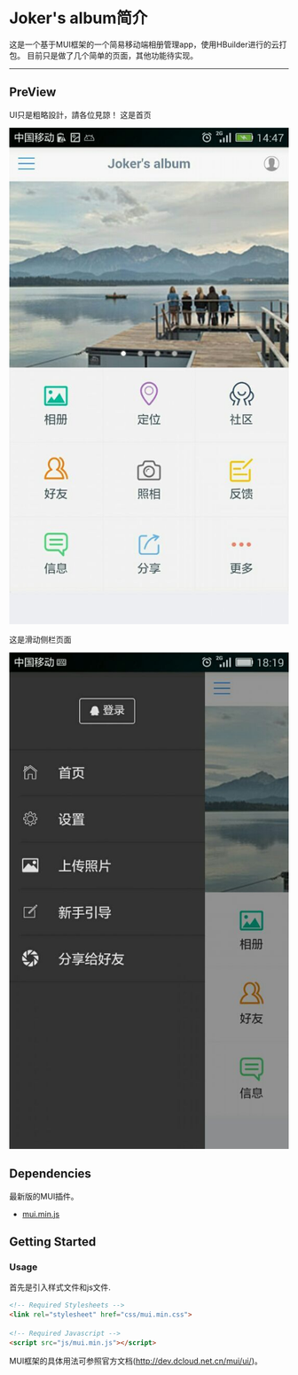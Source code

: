 # Joker's album简介

这是一个基于MUI框架的一个简易移动端相册管理app，使用HBuilder进行的云打包。
目前只是做了几个简单的页面，其他功能待实现。

---


## PreView

UI只是粗略設計，請各位見諒！
这是首页

![Joker.album Default View](https://github.com/aphy358/Joker.album/blob/master/images/ss2.jpg)

这是滑动侧栏页面

![Joker.album Default View](https://github.com/aphy358/Joker.album/blob/master/images/ss3.jpg)

## Dependencies

最新版的MUI插件。  

- [mui.min.js](https://github.com/dcloudio/mui)

## Getting Started


### Usage

首先是引入样式文件和js文件.

```html
<!-- Required Stylesheets -->
<link rel="stylesheet" href="css/mui.min.css">

<!-- Required Javascript -->
<script src="js/mui.min.js"></script>
```

MUI框架的具体用法可参照官方文档(http://dev.dcloud.net.cn/mui/ui/)。
